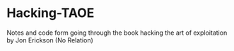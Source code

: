 # Hacking-TAOE
Notes and code form going through the book hacking the art of exploitation by Jon Erickson (No Relation)
